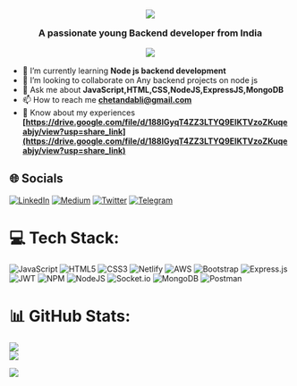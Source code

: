 <h3 align="center">
  <img src="https://readme-typing-svg.demolab.com/?lines=Hii+👋+from+Chetan!;Aspiring+Full+Stack+Web+Developer!&font=Fira%20Code&center=true&width=700&height=40&weight=700&size=25&duration=2000&pause=2000">
  <p>A passionate young Backend developer from India</p>
  <img src="https://user-images.githubusercontent.com/73097560/115834477-dbab4500-a447-11eb-908a-139a6edaec5c.gif"> 
</h3>

- 🌱 I’m currently learning **Node js backend development**
- 👯 I’m looking to collaborate on Any backend projects on node js
- 💬 Ask me about **JavaScript,HTML,CSS,NodeJS,ExpressJS,MongoDB**
- 📫 How to reach me **chetandabli@gmail.com**
- 📄 Know about my experiences **[https://drive.google.com/file/d/188lGyqT4ZZ3LTYQ9EIKTVzoZKuqeabjy/view?usp=share_link](https://drive.google.com/file/d/188lGyqT4ZZ3LTYQ9EIKTVzoZKuqeabjy/view?usp=share_link)**

## 🌐 Socials
[![LinkedIn](https://img.shields.io/badge/linkedin-%230077B5.svg?style=for-the-badge&logo=linkedin&logoColor=white)](https://www.linkedin.com/in/chetandabli/) [![Medium](https://img.shields.io/badge/Medium-12100E?style=for-the-badge&logo=medium&logoColor=white)](https://medium.com/@chetandabli) [![Twitter](https://img.shields.io/badge/Twitter-%231DA1F2.svg?style=for-the-badge&logo=Twitter&logoColor=white)](https://twitter.com/chetandabli) [![Telegram](https://img.shields.io/badge/Telegram-2CA5E0?style=for-the-badge&logo=telegram&logoColor=white)](https://t.me/Chetandabli)
# 💻 Tech Stack:
![JavaScript](https://img.shields.io/badge/javascript-%23323330.svg?style=for-the-badge&logo=javascript&logoColor=%23F7DF1E) ![HTML5](https://img.shields.io/badge/html5-%23E34F26.svg?style=for-the-badge&logo=html5&logoColor=white) ![CSS3](https://img.shields.io/badge/css3-%231572B6.svg?style=for-the-badge&logo=css3&logoColor=white) ![Netlify](https://img.shields.io/badge/netlify-%23000000.svg?style=for-the-badge&logo=netlify&logoColor=#00C7B7) ![AWS](https://img.shields.io/badge/AWS-%23FF9900.svg?style=for-the-badge&logo=amazon-aws&logoColor=white) ![Bootstrap](https://img.shields.io/badge/bootstrap-%23563D7C.svg?style=for-the-badge&logo=bootstrap&logoColor=white) ![Express.js](https://img.shields.io/badge/express.js-%23404d59.svg?style=for-the-badge&logo=express&logoColor=%2361DAFB) ![JWT](https://img.shields.io/badge/JWT-black?style=for-the-badge&logo=JSON%20web%20tokens) ![NPM](https://img.shields.io/badge/NPM-%23000000.svg?style=for-the-badge&logo=npm&logoColor=white) ![NodeJS](https://img.shields.io/badge/node.js-6DA55F?style=for-the-badge&logo=node.js&logoColor=white) ![Socket.io](https://img.shields.io/badge/Socket.io-black?style=for-the-badge&logo=socket.io&badgeColor=010101) ![MongoDB](https://img.shields.io/badge/MongoDB-%234ea94b.svg?style=for-the-badge&logo=mongodb&logoColor=white) ![Postman](https://img.shields.io/badge/Postman-FF6C37?style=for-the-badge&logo=postman&logoColor=white)
# 📊 GitHub Stats:
![](https://github-readme-streak-stats.herokuapp.com/?user=chetandabli&theme=dark&hide_border=false)<br/>
![](https://github-readme-stats.vercel.app/api/top-langs/?username=chetandabli&theme=dark&hide_border=false&include_all_commits=false&count_private=false&layout=compact)

<img src="https://user-images.githubusercontent.com/73097560/115834477-dbab4500-a447-11eb-908a-139a6edaec5c.gif"> 
